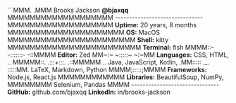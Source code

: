 ``
           MMM.           .MMM               Brooks Jackson **@bjaxqq**
           MMMMMMMMMMMMMMMMMMM               -------------------------------
           MMMMMMMMMMMMMMMMMMM               **Uptime:** 20 years, 8 months
          MMMMMMMMMMMMMMMMMMMMM              **OS:** MacOS
         MMMMMMMMMMMMMMMMMMMMMMM             **Shell:** kitty
        MMMMMMMMMMMMMMMMMMMMMMMM             **Terminal:** fish
        MMMM::- -:::::::- -::MMMM            **Editor:** Zed
         MM~:~   ~:::::~   ~:~MM             **Languages:** CSS, HTML,
    .. MMMMM::. .:::+:::. .::MMMMM ..        Java, JavaScript, Kotlin,
          .MM::::: ._. :::::MM.              LaTeX, Markdown, Python
             MMMM;:::::;MMMM                 **Frameworks:** Node.js, React.js
              MMMMMMMMMMMM                   **Libraries:** BeautifulSoup, NumPy,
                MMMMMMMM                     Selenium, Pandas
                  MMMM                       -------------------------------
                                             **GitHub:** github.com/bjaxqq
                                             **LinkedIn:** in/brooks-jackson
